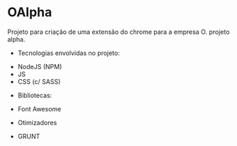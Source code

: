 # OAlpha

Projeto para criação de uma extensão do chrome para a empresa O. projeto alpha.

- Tecnologias envolvidas no projeto:

* NodeJS (NPM)
* JS
* CSS (c/ SASS)

 - Bibliotecas:

 * Font Awesome

- Otimizadores

* GRUNT 
